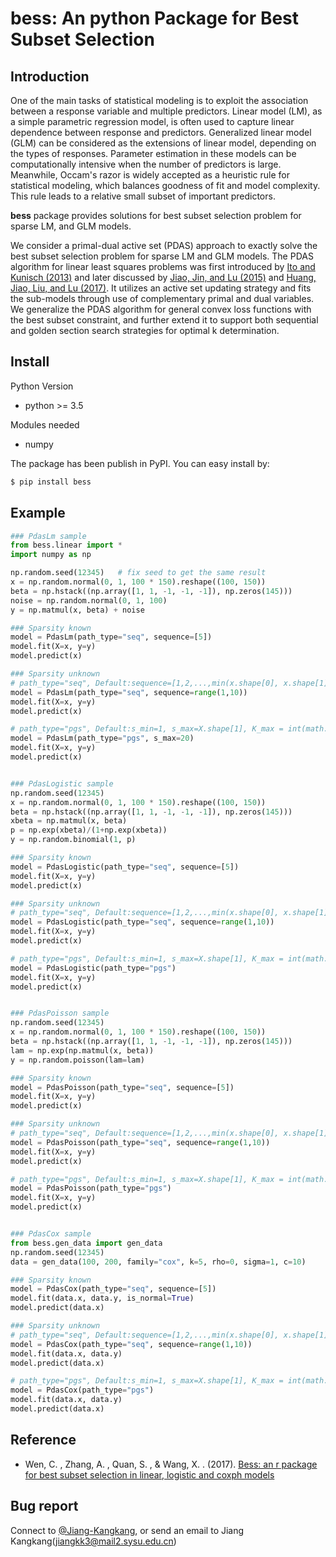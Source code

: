 # bess: An python Package for Best Subset Selection


## Introduction

One of the main tasks of statistical modeling is to exploit the association between
a response variable and multiple predictors. Linear model (LM), as a simple parametric
regression model, is often used to capture linear dependence between response and
predictors. Generalized linear model (GLM) can be considered as
the extensions of linear model, depending on the types of responses. Parameter estimation in these models
can be computationally intensive when the number of predictors is large. Meanwhile,
Occam's razor is widely accepted as a heuristic rule for statistical modeling,
which balances goodness of fit and model complexity. This rule leads to a relative 
small subset of important predictors. 

**bess** package provides solutions for best subset selection problem for sparse LM,
and GLM models.

We consider a primal-dual active set (PDAS) approach to exactly solve the best subset
selection problem for sparse LM and GLM models. The PDAS algorithm for linear 
least squares problems was first introduced by [Ito and Kunisch (2013)](https://iopscience.iop.org/article/10.1088/0266-5611/30/1/015001)
and later discussed by [Jiao, Jin, and Lu (2015)](https://arxiv.org/abs/1403.0515) and [Huang, Jiao, Liu, and Lu (2017)](https://arxiv.org/abs/1701.05128). 
It utilizes an active set updating strategy and fits the sub-models through use of
complementary primal and dual variables. We generalize the PDAS algorithm for 
general convex loss functions with the best subset constraint, and further 
extend it to support both sequential and golden section search strategies
for optimal k determination. 


## Install

Python Version
- python >= 3.5

Modules needed
- numpy 

The package has been publish in PyPI. You can easy install by:
```sh
$ pip install bess
```

## Example
```python
### PdasLm sample
from bess.linear import *
import numpy as np

np.random.seed(12345)   # fix seed to get the same result
x = np.random.normal(0, 1, 100 * 150).reshape((100, 150))
beta = np.hstack((np.array([1, 1, -1, -1, -1]), np.zeros(145)))
noise = np.random.normal(0, 1, 100)
y = np.matmul(x, beta) + noise

### Sparsity known
model = PdasLm(path_type="seq", sequence=[5])
model.fit(X=x, y=y)
model.predict(x)

### Sparsity unknown
# path_type="seq", Default:sequence=[1,2,...,min(x.shape[0], x.shape[1])]
model = PdasLm(path_type="seq", sequence=range(1,10))
model.fit(X=x, y=y)
model.predict(x)

# path_type="pgs", Default:s_min=1, s_max=X.shape[1], K_max = int(math.log(p, 2/(math.sqrt(5) - 1)))
model = PdasLm(path_type="pgs", s_max=20)
model.fit(X=x, y=y)
model.predict(x)


### PdasLogistic sample
np.random.seed(12345)
x = np.random.normal(0, 1, 100 * 150).reshape((100, 150))
beta = np.hstack((np.array([1, 1, -1, -1, -1]), np.zeros(145)))
xbeta = np.matmul(x, beta)
p = np.exp(xbeta)/(1+np.exp(xbeta))
y = np.random.binomial(1, p)

### Sparsity known
model = PdasLogistic(path_type="seq", sequence=[5])
model.fit(X=x, y=y)
model.predict(x)

### Sparsity unknown
# path_type="seq", Default:sequence=[1,2,...,min(x.shape[0], x.shape[1])]
model = PdasLogistic(path_type="seq", sequence=range(1,10))
model.fit(X=x, y=y)
model.predict(x)

# path_type="pgs", Default:s_min=1, s_max=X.shape[1], K_max = int(math.log(p, 2/(math.sqrt(5) - 1)))
model = PdasLogistic(path_type="pgs")
model.fit(X=x, y=y)
model.predict(x)


### PdasPoisson sample
np.random.seed(12345)
x = np.random.normal(0, 1, 100 * 150).reshape((100, 150))
beta = np.hstack((np.array([1, 1, -1, -1, -1]), np.zeros(145)))
lam = np.exp(np.matmul(x, beta))
y = np.random.poisson(lam=lam)

### Sparsity known
model = PdasPoisson(path_type="seq", sequence=[5])
model.fit(X=x, y=y)
model.predict(x)

### Sparsity unknown
# path_type="seq", Default:sequence=[1,2,...,min(x.shape[0], x.shape[1])]
model = PdasPoisson(path_type="seq", sequence=range(1,10))
model.fit(X=x, y=y)
model.predict(x)

# path_type="pgs", Default:s_min=1, s_max=X.shape[1], K_max = int(math.log(p, 2/(math.sqrt(5) - 1)))
model = PdasPoisson(path_type="pgs")
model.fit(X=x, y=y)
model.predict(x)


### PdasCox sample
from bess.gen_data import gen_data
np.random.seed(12345)
data = gen_data(100, 200, family="cox", k=5, rho=0, sigma=1, c=10)

### Sparsity known
model = PdasCox(path_type="seq", sequence=[5])
model.fit(data.x, data.y, is_normal=True)
model.predict(data.x)

### Sparsity unknown
# path_type="seq", Default:sequence=[1,2,...,min(x.shape[0], x.shape[1])]
model = PdasCox(path_type="seq", sequence=range(1,10))
model.fit(data.x, data.y)
model.predict(data.x)

# path_type="pgs", Default:s_min=1, s_max=X.shape[1], K_max = int(math.log(p, 2/(math.sqrt(5) - 1)))
model = PdasCox(path_type="pgs")
model.fit(data.x, data.y)
model.predict(data.x)

```

## Reference

- Wen, C. , Zhang, A. , Quan, S. , & Wang, X. . (2017). [Bess: an r package for best subset selection in linear, logistic and coxph models](https://arxiv.org/pdf/1709.06254.pdf)


## Bug report

Connect to [@Jiang-Kangkang](https://github.com/Jiang-Kangkang), or send an email to Jiang Kangkang(jiangkk3@mail2.sysu.edu.cn)

